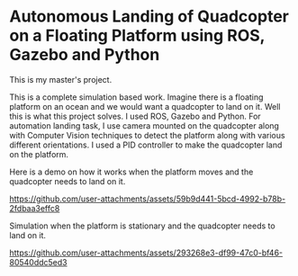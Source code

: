 # Autonomous Landing of Quadcopter on a Floating Platform using ROS, Gazebo and Python
This is my master's project. 

This is a complete simulation based work. Imagine there is a floating platform on an ocean and we would want a quadcopter to land on it.
Well this is what this project solves. I used ROS, Gazebo and Python. For automation landing task, I use camera mounted on the quadcopter along with Computer Vision techniques to detect the platform along with various different orientations.
I used a PID controller to make the quadcopter land on the platform.


Here is a demo on how it works when the platform moves and the quadcopter needs to land on it.

https://github.com/user-attachments/assets/59b9d441-5bcd-4992-b78b-2fdbaa3effc8



Simulation when the platform is stationary and the quadcopter needs to land on it.




https://github.com/user-attachments/assets/293268e3-df99-47c0-bf46-80540ddc5ed3





